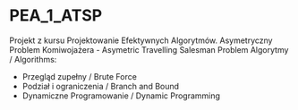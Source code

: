 # PEA_1_ATSP
Projekt z kursu Projektowanie Efektywnych Algorytmów.
Asymetryczny Problem Komiwojażera - Asymetric Travelling Salesman Problem
Algorytmy / Algorithms:
- Przegląd zupełny / Brute Force
- Podział i ograniczenia / Branch and Bound
- Dynamiczne Programowanie / Dynamic Programming
